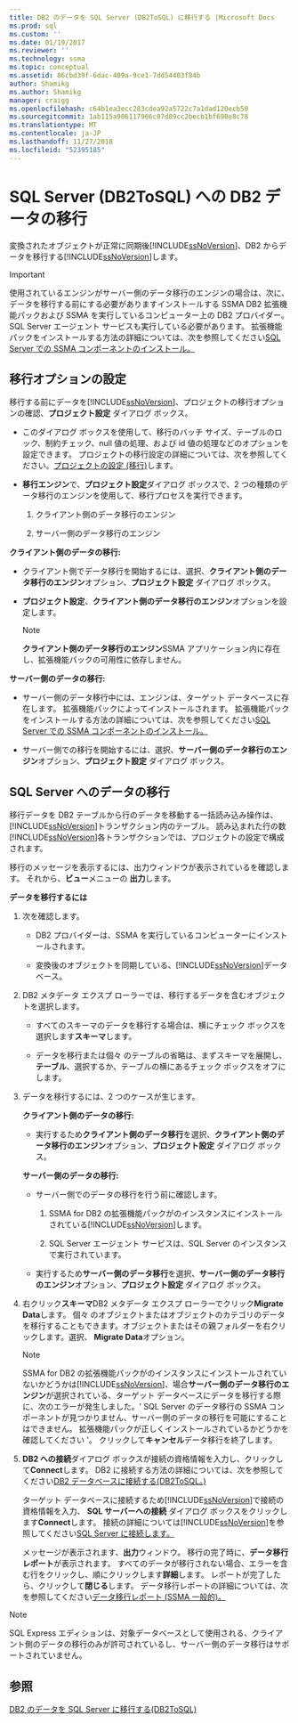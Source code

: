 ```yaml
---
title: DB2 のデータを SQL Server (DB2ToSQL) に移行する |Microsoft Docs
ms.prod: sql
ms.custom: ''
ms.date: 01/19/2017
ms.reviewer: ''
ms.technology: ssma
ms.topic: conceptual
ms.assetid: 86cbd39f-6dac-409a-9ce1-7dd54403f84b
author: Shamikg
ms.author: Shamikg
manager: craigg
ms.openlocfilehash: c64b1ea3ecc283cdea92a5722c7a1dad120ecb50
ms.sourcegitcommit: 1ab115a906117966c07d89cc2becb1bf690e8c78
ms.translationtype: MT
ms.contentlocale: ja-JP
ms.lasthandoff: 11/27/2018
ms.locfileid: "52395185"
---
```

# <a name="migrating-db2-data-into-sql-server-db2tosql"></a>SQL Server (DB2ToSQL) への DB2 データの移行
変換されたオブジェクトが正常に同期後[!INCLUDE[ssNoVersion](../../includes/ssnoversion-md.md)]、DB2 からデータを移行する[!INCLUDE[ssNoVersion](../../includes/ssnoversion-md.md)]します。  
  
> [!IMPORTANT]  
> 使用されているエンジンがサーバー側のデータ移行のエンジンの場合は、次に、データを移行する前にする必要がありますインストールする SSMA DB2 拡張機能パックおよび SSMA を実行しているコンピューター上の DB2 プロバイダー。 SQL Server エージェント サービスも実行している必要があります。 拡張機能パックをインストールする方法の詳細については、次を参照してください[SQL Server での SSMA コンポーネントのインストール。](https://msdn.microsoft.com/cf2b724b-4ca7-470a-8dd7-fa95b1e060a4)  
  
## <a name="setting-migration-options"></a>移行オプションの設定  
移行する前にデータを[!INCLUDE[ssNoVersion](../../includes/ssnoversion-md.md)]、プロジェクトの移行オプションの確認、**プロジェクト設定** ダイアログ ボックス。  
  
-   このダイアログ ボックスを使用して、移行のバッチ サイズ、テーブルのロック、制約チェック、null 値の処理、および id 値の処理などのオプションを設定できます。 プロジェクトの移行設定の詳細については、次を参照してください。[プロジェクトの設定 (移行)](https://msdn.microsoft.com/48aaa8e6-a9cb-487d-9ba5-fc3f1c4786ae)します。  
  
-   **移行エンジン**で、**プロジェクト設定**ダイアログ ボックスで、2 つの種類のデータ移行のエンジンを使用して、移行プロセスを実行できます。  
  
    1.  クライアント側のデータ移行のエンジン  
  
    2.  サーバー側のデータ移行のエンジン  
  
**クライアント側のデータの移行:**  
  
-   クライアント側でデータ移行を開始するには、選択、**クライアント側のデータ移行のエンジン**オプション、**プロジェクト設定** ダイアログ ボックス。  
  
-   **プロジェクト設定**、**クライアント側のデータ移行のエンジン**オプションを設定します。  
  
    > [!NOTE]  
    > **クライアント側のデータ移行のエンジン**SSMA アプリケーション内に存在し、拡張機能パックの可用性に依存しません。  
  
**サーバー側のデータの移行:**  
  
-   サーバー側のデータ移行中には、エンジンは、ターゲット データベースに存在します。 拡張機能パックによってインストールされます。 拡張機能パックをインストールする方法の詳細については、次を参照してください[SQL Server での SSMA コンポーネントのインストール。](https://msdn.microsoft.com/cf2b724b-4ca7-470a-8dd7-fa95b1e060a4)  
  
-   サーバー側での移行を開始するには、選択、**サーバー側のデータ移行のエンジン**オプション、**プロジェクト設定** ダイアログ ボックス。  
  
## <a name="migrating-data-to-sql-server"></a>SQL Server へのデータの移行  
移行データを DB2 テーブルから行のデータを移動する一括読み込み操作は、[!INCLUDE[ssNoVersion](../../includes/ssnoversion-md.md)]トランザクション内のテーブル。 読み込まれた行の数[!INCLUDE[ssNoVersion](../../includes/ssnoversion-md.md)]各トランザクションでは、プロジェクトの設定で構成されます。  
  
移行のメッセージを表示するには、出力ウィンドウが表示されているを確認します。 それから、**ビュー**メニューの **出力**します。  
  
**データを移行するには**  
  
1.  次を確認します。  
  
    -   DB2 プロバイダーは、SSMA を実行しているコンピューターにインストールされます。  
  
    -   変換後のオブジェクトを同期している、[!INCLUDE[ssNoVersion](../../includes/ssnoversion-md.md)]データベース。  
  
2.  DB2 メタデータ エクスプ ローラーでは、移行するデータを含むオブジェクトを選択します。  
  
    -   すべてのスキーマのデータを移行する場合は、横にチェック ボックスを選択します**スキーマ**します。  
  
    -   データを移行または個々 のテーブルの省略は、まずスキーマを展開し、**テーブル**、選択するか、テーブルの横にあるチェック ボックスをオフにします。  
  
3.  データを移行するには、2 つのケースが生じます。  
  
    **クライアント側のデータの移行:**  
  
    -   実行するため**クライアント側のデータ移行**を選択、**クライアント側のデータ移行のエンジン**オプション、**プロジェクト設定** ダイアログ ボックス。  
  
    **サーバー側のデータの移行:**  
  
    -   サーバー側でのデータの移行を行う前に確認します。  
  
        1.  SSMA for DB2 の拡張機能パックがのインスタンスにインストールされている[!INCLUDE[ssNoVersion](../../includes/ssnoversion-md.md)]します。  
  
        2.  SQL Server エージェント サービスは、SQL Server のインスタンスで実行されています。  
  
    -   実行するため**サーバー側のデータ移行**を選択、**サーバー側のデータ移行のエンジン**オプション、**プロジェクト設定** ダイアログ ボックス。  
  
4.  右クリック**スキーマ**DB2 メタデータ エクスプ ローラーでクリック**Migrate Data**します。 個々 のオブジェクトまたはオブジェクトのカテゴリのデータを移行することもできます。オブジェクトまたはその親フォルダーを右クリックします。選択、 **Migrate Data**オプション。  
  
    > [!NOTE]  
    > SSMA for DB2 の拡張機能パックがのインスタンスにインストールされていないかどうかは[!INCLUDE[ssNoVersion](../../includes/ssnoversion-md.md)]、場合**サーバー側のデータ移行のエンジン**が選択されている、ターゲット データベースにデータを移行する際に、次のエラーが発生しました。' SQL Server のデータ移行の SSMA コンポーネントが見つかりません、サーバー側のデータの移行を可能にすることはできません。 拡張機能パックが正しくインストールされているかどうかを確認してください '。 クリックして**キャンセル**データ移行を終了します。  
  
5.  **DB2 への接続**ダイアログ ボックスが接続の資格情報を入力し、クリックして**Connect**します。 DB2 に接続する方法の詳細については、次を参照してください[DB2 データベースに接続する&#40;DB2ToSQL。&#41;](../../ssma/db2/connecting-to-db2-database-db2tosql.md)  
  
    ターゲット データベースに接続するため[!INCLUDE[ssNoVersion](../../includes/ssnoversion-md.md)]で接続の資格情報を入力、 **SQL サーバーへの接続** ダイアログ ボックスをクリックします**Connect**します。 接続の詳細については[!INCLUDE[ssNoVersion](../../includes/ssnoversion-md.md)]を参照してください[SQL Server に接続します。](https://msdn.microsoft.com/b59803cb-3cc6-41cc-8553-faf90851410e)  
  
    メッセージが表示されます、**出力**ウィンドウ。 移行の完了時に、**データ移行レポート**が表示されます。 すべてのデータが移行されない場合、エラーを含む行をクリックし、順にクリックします**詳細**します。 レポートが完了したら、クリックして**閉じる**します。 データ移行レポートの詳細については、次を参照してください[データ移行レポート (SSMA 一般的)。](https://msdn.microsoft.com/bbfb9d88-5a98-4980-8d19-c5d78bd0d241)  
  
> [!NOTE]  
> SQL Express エディションは、対象データベースとして使用される、クライアント側のデータの移行のみが許可されているし、サーバー側のデータ移行はサポートされていません。  
  
## <a name="see-also"></a>参照  
[DB2 のデータを SQL Server に移行する&#40;DB2ToSQL&#41;](../../ssma/db2/migrating-db2-data-into-sql-server-db2tosql.md)  
  
